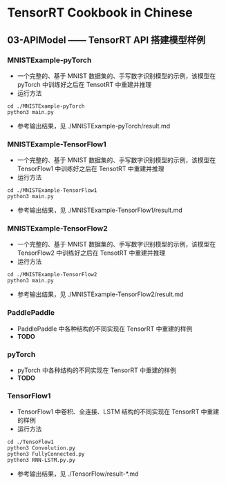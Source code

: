 # TensorRT Cookbook in Chinese

## 03-APIModel —— TensorRT API 搭建模型样例

### MNISTExample-pyTorch
+ 一个完整的、基于 MNIST 数据集的、手写数字识别模型的示例，该模型在 pyTorch 中训练好之后在 TensotRT 中重建并推理
+ 运行方法
```shell
cd ./MNISTExample-pyTorch
python3 main.py
```
+ 参考输出结果，见 ./MNISTExample-pyTorch/result.md

### MNISTExample-TensorFlow1
+ 一个完整的、基于 MNIST 数据集的、手写数字识别模型的示例，该模型在 TensorFlow1 中训练好之后在 TensotRT 中重建并推理
+ 运行方法
```shell
cd ./MNISTExample-TensorFlow1
python3 main.py
```
+ 参考输出结果，见 ./MNISTExample-TensorFlow1/result.md

### MNISTExample-TensorFlow2
+ 一个完整的、基于 MNIST 数据集的、手写数字识别模型的示例，该模型在 TensorFlow2 中训练好之后在 TensotRT 中重建并推理
+ 运行方法
```shell
cd ./MNISTExample-TensorFlow2
python3 main.py
```
+ 参考输出结果，见 ./MNISTExample-TensorFlow2/result.md

### PaddlePaddle
+ PaddlePaddle 中各种结构的不同实现在 TensorRT 中重建的样例
+ **TODO**

### pyTorch
+ pyTorch 中各种结构的不同实现在 TensorRT 中重建的样例
+ **TODO**

### TensorFlow1
+ TensorFlow1 中卷积、全连接、LSTM 结构的不同实现在 TensorRT 中重建的样例
+ 运行方法
```shell
cd ./TensoFlow1
python3 Convolution.py
python3 FullyConnected.py
python3 RNN-LSTM.py.py
```
+ 参考输出结果，见 ./TensorFlow/result-*.md

